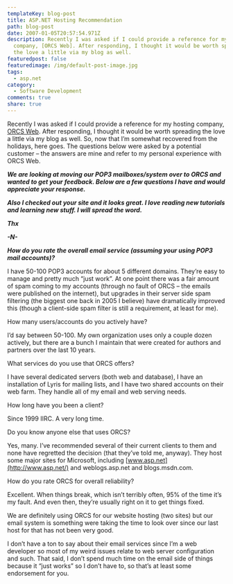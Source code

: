 ```yaml
---
templateKey: blog-post
title: ASP.NET Hosting Recommendation
path: blog-post
date: 2007-01-05T20:57:54.971Z
description: Recently I was asked if I could provide a reference for my hosting
  company, [ORCS Web]. After responding, I thought it would be worth spreading
  the love a little via my blog as well.
featuredpost: false
featuredimage: /img/default-post-image.jpg
tags:
  - asp.net
category:
  - Software Development
comments: true
share: true
---
```

<!--StartFragment-->

Recently I was asked if I could provide a reference for my hosting company, [ORCS Web](http://orcsweb.com/ "Web Hosting"). After responding, I thought it would be worth spreading the love a little via my blog as well. So, now that I’m somewhat recovered from the holidays, here goes. The questions below were asked by a potential customer – the answers are mine and refer to my personal experience with ORCS Web.

***We are looking at moving our POP3 mailboxes/system over to ORCS and wanted to get your feedback. Below are a few questions I have and would appreciate your response.***



***Also I checked out your site and it looks great. I love reading new tutorials and learning new stuff. I will spread the word.***



***Thx***



***\-N-***



***How do you rate the overall email service (assuming your using POP3 mail accounts)?***

I have 50-100 POP3 accounts for about 5 different domains. They’re easy to manage and pretty much “just work”. At one point there was a fair amount of spam coming to my accounts (through no fault of ORCS – the emails were published on the internet), but upgrades in their server side spam filtering (the biggest one back in 2005 I believe) have dramatically improved this (though a client-side spam filter is still a requirement, at least for me).



How many users/accounts do you actively have?

I’d say between 50-100. My own organization uses only a couple dozen actively, but there are a bunch I maintain that were created for authors and partners over the last 10 years.



What services do you use that ORCS offers?

I have several dedicated servers (both web and database), I have an installation of Lyris for mailing lists, and I have two shared accounts on their web farm. They handle all of my email and web serving needs.



How long have you been a client?

Since 1999 IIRC. A very long time.



Do you know anyone else that uses ORCS?

Yes, many. I’ve recommended several of their current clients to them and none have regretted the decision (that they’ve told me, anyway). They host some major sites for Microsoft, including [www.asp.net](http://www.asp.net/) and weblogs.asp.net and blogs.msdn.com.



How do you rate ORCS for overall reliability?

Excellent. When things break, which isn’t terribly often, 95% of the time it’s my fault. And even then, they’re usually right on it to get things fixed.



We are definitely using ORCS for our website hosting (two sites) but our email system is something were taking the time to look over since our last host for that has not been very good.

I don’t have a ton to say about their email services since I’m a web developer so most of my weird issues relate to web server configuration and such. That said, I don’t spend much time on the email side of things because it “just works” so I don’t have to, so that’s at least some endorsement for you.

<!--EndFragment-->